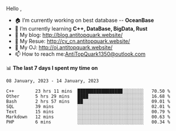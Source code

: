 
Hello , 

- 🏠 I’m currently working on best database -- **OceanBase**
- 🌱 I’m currently learning **C++, DataBase, BigData, Rust**
- 🔭 My blog:   http://blog.antitopquark.website/ 
- 👦 My Resue:  http://cv_cn.antitopquark.website/
- 🚉 My OJ:     http://oj.antitopquark.website/
- 📫 How to reach me:AntiTopQuark1350@outlook.com


📊 **The last 7 days I spent my time on** 

<!--START_SECTION:waka-->
```text
08 January, 2023 - 14 January, 2023

C++        23 hrs 11 mins  █████████████████░░░░░░░░   70.50 % 
Other      5 hrs 29 mins   ████░░░░░░░░░░░░░░░░░░░░░   16.68 % 
Bash       2 hrs 57 mins   ██░░░░░░░░░░░░░░░░░░░░░░░   09.01 % 
SQL        39 mins         ░░░░░░░░░░░░░░░░░░░░░░░░░   02.01 % 
Text       15 mins         ░░░░░░░░░░░░░░░░░░░░░░░░░   00.79 % 
Markdown   12 mins         ░░░░░░░░░░░░░░░░░░░░░░░░░   00.63 % 
PHP        6 mins          ░░░░░░░░░░░░░░░░░░░░░░░░░   00.34 %
```
<!--END_SECTION:waka-->



